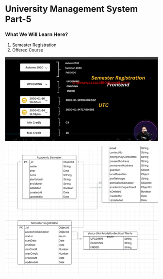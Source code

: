 # University Management System Part-5

### What We Will Learn Here?

1. Semester Registration
2. Offered Course

![alt text](<WhatsApp Image 2025-04-10 at 09.26.01_f7e4662a.jpg>)

![alt text](image.png)
